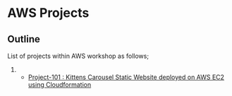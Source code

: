 # AWS Projects

## Outline

List of projects within AWS workshop as follows;

1. - [Project-101 : Kittens Carousel Static Website deployed on AWS EC2 using Cloudformation](./101-kittens-carousel-static-website-ec2/readme.md)
